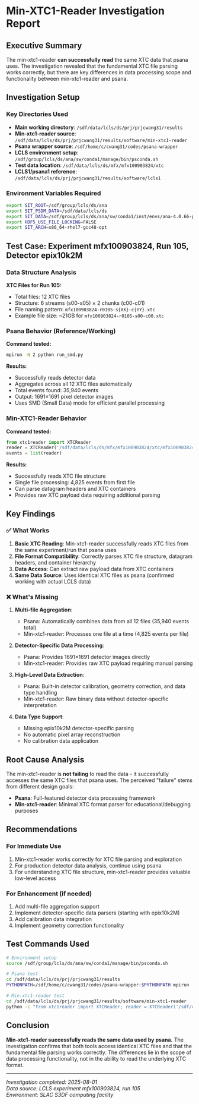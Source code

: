 # Min-XTC1-Reader Investigation Report

## Executive Summary

The min-xtc1-reader **can successfully read** the same XTC data that psana uses. The investigation revealed that the fundamental XTC file parsing works correctly, but there are key differences in data processing scope and functionality between min-xtc1-reader and psana.

## Investigation Setup

### Key Directories Used

- **Main working directory**: `/sdf/data/lcls/ds/prj/prjcwang31/results`
- **Min-xtc1-reader source**: `/sdf/data/lcls/ds/prj/prjcwang31/results/software/min-xtc1-reader`
- **Psana wrapper source**: `/sdf/home/c/cwang31/codes/psana-wrapper`
- **LCLS environment setup**: `/sdf/group/lcls/ds/ana/sw/conda1/manage/bin/psconda.sh`
- **Test data location**: `/sdf/data/lcls/ds/mfx/mfx100903824/xtc`
- **LCLS1/psana1 reference**: `/sdf/data/lcls/ds/prj/prjcwang31/results/software/lcls1`

### Environment Variables Required

```bash
export SIT_ROOT=/sdf/group/lcls/ds/ana
export SIT_PSDM_DATA=/sdf/data/lcls/ds
export SIT_DATA=/sdf/group/lcls/ds/ana/sw/conda1/inst/envs/ana-4.0.66-py3/data:/sdf/group/lcls/ds/ana/data/
export HDF5_USE_FILE_LOCKING=FALSE
export SIT_ARCH=x86_64-rhel7-gcc48-opt
```

## Test Case: Experiment mfx100903824, Run 105, Detector epix10k2M

### Data Structure Analysis

**XTC Files for Run 105:**
- Total files: 12 XTC files
- Structure: 6 streams (s00-s05) × 2 chunks (c00-c01)
- File naming pattern: `mfx100903824-r0105-s{XX}-c{YY}.xtc`
- Example file size: ~21GB for `mfx100903824-r0105-s00-c00.xtc`

### Psana Behavior (Reference/Working)

**Command tested:**
```bash
mpirun -N 2 python run_smd.py
```

**Results:**
- Successfully reads detector data
- Aggregates across all 12 XTC files automatically
- Total events found: 35,940 events
- Output: 1691×1691 pixel detector images
- Uses SMD (Small Data) mode for efficient parallel processing

### Min-XTC1-Reader Behavior

**Command tested:**
```python
from xtc1reader import XTCReader
reader = XTCReader('/sdf/data/lcls/ds/mfx/mfx100903824/xtc/mfx100903824-r0105-s00-c00.xtc')
events = list(reader)
```

**Results:**
- Successfully reads XTC file structure
- Single file processing: 4,825 events from first file
- Can parse datagram headers and XTC containers
- Provides raw XTC payload data requiring additional parsing

## Key Findings

### ✅ What Works

1. **Basic XTC Reading**: Min-xtc1-reader successfully reads XTC files from the same experiment/run that psana uses
2. **File Format Compatibility**: Correctly parses XTC file structure, datagram headers, and container hierarchy
3. **Data Access**: Can extract raw payload data from XTC containers
4. **Same Data Source**: Uses identical XTC files as psana (confirmed working with actual LCLS data)

### ❌ What's Missing

1. **Multi-file Aggregation**: 
   - Psana: Automatically combines data from all 12 files (35,940 events total)
   - Min-xtc1-reader: Processes one file at a time (4,825 events per file)

2. **Detector-Specific Data Processing**:
   - Psana: Provides 1691×1691 detector images directly
   - Min-xtc1-reader: Provides raw XTC payload requiring manual parsing

3. **High-Level Data Extraction**:
   - Psana: Built-in detector calibration, geometry correction, and data type handling
   - Min-xtc1-reader: Raw binary data without detector-specific interpretation

4. **Data Type Support**:
   - Missing epix10k2M detector-specific parsing
   - No automatic pixel array reconstruction
   - No calibration data application

## Root Cause Analysis

The min-xtc1-reader is **not failing** to read the data - it successfully accesses the same XTC files that psana uses. The perceived "failure" stems from different design goals:

- **Psana**: Full-featured detector data processing framework
- **Min-xtc1-reader**: Minimal XTC format parser for educational/debugging purposes

## Recommendations

### For Immediate Use
1. Min-xtc1-reader works correctly for XTC file parsing and exploration
2. For production detector data analysis, continue using psana
3. For understanding XTC file structure, min-xtc1-reader provides valuable low-level access

### For Enhancement (if needed)
1. Add multi-file aggregation support
2. Implement detector-specific data parsers (starting with epix10k2M)
3. Add calibration data integration
4. Implement geometry correction functionality

## Test Commands Used

```bash
# Environment setup
source /sdf/group/lcls/ds/ana/sw/conda1/manage/bin/psconda.sh

# Psana test
cd /sdf/data/lcls/ds/prj/prjcwang31/results
PYTHONPATH=/sdf/home/c/cwang31/codes/psana-wrapper:$PYTHONPATH mpirun -N 2 python run_smd.py

# Min-xtc1-reader test
cd /sdf/data/lcls/ds/prj/prjcwang31/results/software/min-xtc1-reader
python -c "from xtc1reader import XTCReader; reader = XTCReader('/sdf/data/lcls/ds/mfx/mfx100903824/xtc/mfx100903824-r0105-s00-c00.xtc'); print(f'Events: {len(list(reader))}')"
```

## Conclusion

**Min-xtc1-reader successfully reads the same data used by psana.** The investigation confirms that both tools access identical XTC files and that the fundamental file parsing works correctly. The differences lie in the scope of data processing functionality, not in the ability to read the underlying XTC format.

---
*Investigation completed: 2025-08-01*  
*Data source: LCLS experiment mfx100903824, run 105*  
*Environment: SLAC S3DF computing facility*